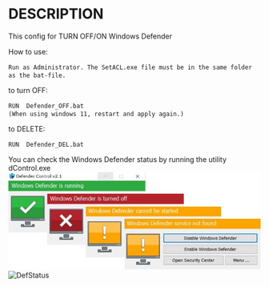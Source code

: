 # DESCRIPTION
This config for TURN OFF/ON Windows Defender

How to use:
```
Run as Administrator. The SetACL.exe file must be in the same folder as the bat-file.
```
to turn OFF:
```
RUN  Defender_OFF.bat
(When using windows 11, restart and apply again.)
```
to DELETE:
```
RUN  Defender_DEL.bat
```
You can check the Windows Defender status by running the utility  dControl.exe
![DefStatus](Status.png)
![DefStatus](https://github.com/AgavA10/Win10-11_Fix_Defender.git/Main/Status.png)

